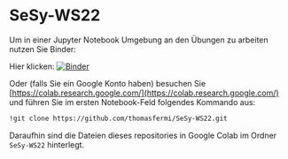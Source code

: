 # SeSy-WS22

Um in einer Jupyter Notebook Umgebung an den Übungen zu arbeiten nutzen Sie Binder:

Hier klicken:
[![Binder](https://mybinder.org/badge_logo.svg)](https://mybinder.org/v2/gh/thomasfermi/SeSy-WS22/HEAD)

Oder (falls Sie ein Google Konto haben) besuchen Sie [https://colab.research.google.com/](https://colab.research.google.com/) und führen Sie im ersten Notebook-Feld folgendes Kommando aus: 
```bash
!git clone https://github.com/thomasfermi/SeSy-WS22.git
```
Daraufhin sind die Dateien dieses repositories in Google Colab im Ordner `SeSy-WS22` hinterlegt.
